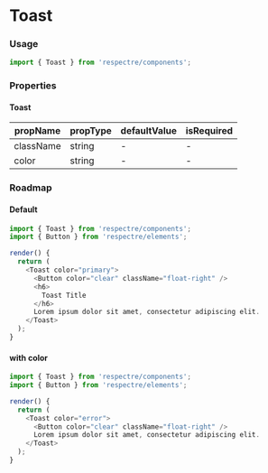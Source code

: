 # Toast

<!-- STORY -->

### Usage

```js
import { Toast } from 'respectre/components';
```

### Properties

#### Toast

| propName  | propType | defaultValue | isRequired |
| --------- | -------- | ------------ | ---------- |
| className | string   | -            | -          |
| color     | string   | -            | -          |


### Roadmap

#### Default

```js
import { Toast } from 'respectre/components';
import { Button } from 'respectre/elements';

render() {
  return (
    <Toast color="primary">
      <Button color="clear" className="float-right" />
      <h6>
        Toast Title
      </h6>
      Lorem ipsum dolor sit amet, consectetur adipiscing elit.
    </Toast>
  );
}
```
#### with color

```js
import { Toast } from 'respectre/components';
import { Button } from 'respectre/elements';

render() {
  return (
    <Toast color="error">
      <Button color="clear" className="float-right" />
      Lorem ipsum dolor sit amet, consectetur adipiscing elit.
    </Toast>
  );
}
```
